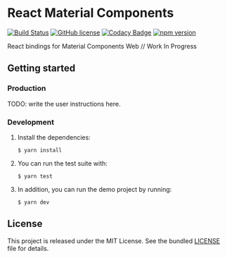 # React Material Components

[![Build
Status](https://travis-ci.org/Zoapp/react-materialcomponents.svg?branch=master)](https://travis-ci.org/Zoapp/react-materialcomponents)
[![GitHub
license](https://img.shields.io/badge/license-MIT-blue.svg)](https://github.com/zoapp/react-materialcomponents/blob/master/LICENSE)
[![Codacy Badge](https://api.codacy.com/project/badge/Grade/d87d26ad6c364e6faac757ba826da057)](https://www.codacy.com/app/zoapp/react-materialcomponents?utm_source=github.com&amp;utm_medium=referral&amp;utm_content=Zoapp/react-materialcomponents&amp;utm_campaign=Badge_Grade)
[![npm version](https://badge.fury.io/js/zoapp-materialcomponents.svg)](https://badge.fury.io/js/zoapp-materialcomponents)

React bindings for Material Components Web // Work In Progress


## Getting started

### Production

TODO: write the user instructions here.

### Development

1. Install the dependencies:

    ```
    $ yarn install
    ```
2. You can run the test suite with:

    ```
    $ yarn test
    ```

3. In addition, you can run the demo project by running:

    ```
    $ yarn dev
    ```


## License

This project is released under the MIT License. See the bundled
[LICENSE](LICENSE) file for details.
